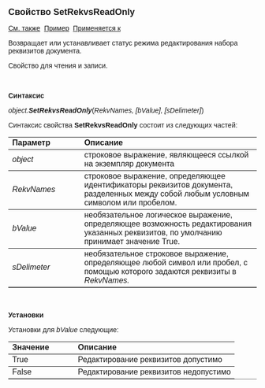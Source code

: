<html>
<head>
<title>Документ\SetRekvsReadOnly</title>
    <style type="text/css">
        .style1
        {
            height: 29px;
        }
        .style2
        {
            height: 30px;
        }
    </style>
</head>

<body>

<p><strong><font size="4" face="Arial">Свойство SetRekvsReadOnly</font></strong></p>

<p><font face="Arial"><a href="../Asdoc.html">См. также</a>&nbsp; <a href="../../Examples/E_SetRekvsReadOnly.html">Пример</a>&nbsp;&nbsp;<a href="../Asdoc.html">Применяется к</a></font></p>

<p><font face="Arial">Возвращает или устанавливает статус режима 
редактирования набора реквизитов документа.</font></p>

<p class="label"><font face="Arial">Свойство для чтения и записи.</font></p>

<p class="label">&nbsp;</p>

<p class="label"><b><font face="Arial">Синтаксис</font></b></p>

<p><font face="Arial"><em>object.<strong>SetRekvsReadOnly</strong></em>(<em>RekvNames, 
    [bValue], 
    [sDelimeter]</em>)</font></p>

<p><font face="Arial">Синтаксис свойства <strong>SetRekvsReadOnly</strong>
состоит из следующих частей:</font></p>

<table border="1" cellPadding="5" cols="2" frame="below" rules="rows">
<TBODY>
  <tr vAlign="top">
    <td class="label" width="29%"><font face="Arial"><b>Параметр</b></font></td>
    <td class="label" width="71%"><font face="Arial"><strong>Описание</strong></font></td>
  </tr>
  <tr>
    <td width="29%"><em><font face="Arial">object</font></em></td>
    <td width="71%"><font face="Arial">строковое выражение, являющееся 
	ссылкой на экземпляр документа</font></td>
  </tr>
  <tr>
    <td width="29%"><em><font face="Arial">RekvNames</font></em></td>
    <td width="71%"><font face="Arial">строковое выражение, 
	определяющее идентификаторы реквизитов документа, разделенных между собой любым 
        условным символом или пробелом.</font></td>
  </tr>
    <tr>
    <td width="29%" class="style2"><font face="Arial"><em>bValue</em></font></td>
    <td width="71%" class="style2"><font face="Arial">необязательное логическое выражение, определяющее возможность 
        редактирования указанных реквизитов, по умолчанию принимает значение True.</font></td>
    </tr>
  <tr>
    <td width="29%" class="style1"><font face="Arial"><em>sDelimeter</em></font></td>
    <td width="71%" class="style1"><font face="Arial">необязательное строковое выражение, определяющее 
        любой символ или пробел, с помощью которого задаются реквизиты в <em>
        RekvNames.</em></font></td>
  </tr>
</TBODY>
</table>

<p class="label">&nbsp;</p>

<p class="label"><font face="Arial"><b>Установки</b></font></p>

<p><font face="Arial">Установки для <em>bValue</em>
следующие:</font></p>

<table border="1" cellPadding="5" cols="2" frame="below" rules="rows">
<TBODY>
  <tr vAlign="top">
    <td class="label" width="29%"><font face="Arial"><b>Значение</b></font></td>
    <td class="label" width="71%"><font face="Arial"><strong>Описание</strong></font></td>
  </tr>
  <tr vAlign="top">
    <td width="29%"><font face="Arial">True</font></td>
    <td width="71%"><font face="Arial">Редактирование реквизитов 
	допустимо</font></td>
  </tr>
  <tr vAlign="top">
    <td width="29%"><font face="Arial">False</font></td>
    <td width="71%"><font face="Arial">Редактирование реквизитов 
	недопустимо</font></td>
  </tr>
</table>
    <p>
        &nbsp;</p>
    </body>
</html>
